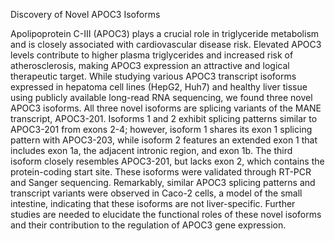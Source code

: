 Discovery of Novel APOC3 Isoforms 

Apolipoprotein C-III (APOC3) plays a crucial role in triglyceride metabolism and is closely associated with cardiovascular disease risk. Elevated APOC3 levels contribute to higher plasma triglycerides and increased risk of atherosclerosis, making APOC3 expression an attractive and logical therapeutic target. While studying various APOC3 transcript isoforms expressed in hepatoma cell lines (HepG2, Huh7) and healthy liver tissue using publicly available long-read RNA sequencing, we found three novel APOC3 isoforms. All three novel isoforms are splicing variants of the MANE transcript, APOC3-201. Isoforms 1 and 2 exhibit splicing patterns similar to APOC3-201 from exons 2-4; however, isoform 1 shares its exon 1 splicing pattern with APOC3-203, while isoform 2 features an extended exon 1 that includes exon 1a, the adjacent intronic region, and exon 1b. The third isoform closely resembles APOC3-201, but lacks exon 2, which contains the protein-coding start site. These isoforms were validated through RT-PCR and Sanger sequencing. Remarkably, similar APOC3 splicing patterns and transcript variants were observed in Caco-2 cells, a model of the small intestine, indicating that these isoforms are not liver-specific. Further studies are needed to elucidate the functional roles of these novel isoforms and their contribution to the regulation of APOC3 gene expression.
